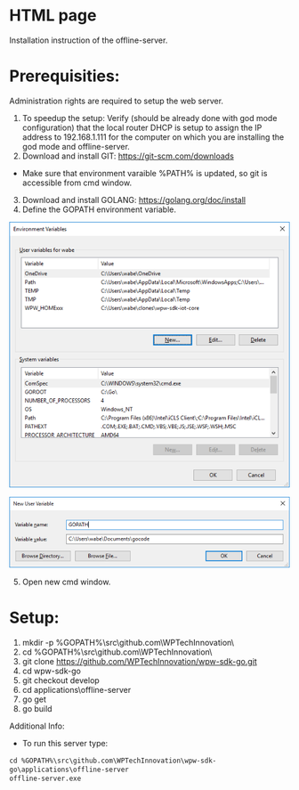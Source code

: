 # HTML page

Installation instruction of the offline-server.

# Prerequisities:

Administration rights are required to setup the web server.

1. To speedup the setup: Verify (should be already done with god mode configuration) that the local router DHCP is setup to assign the IP address to 192.168.1.111 for the computer on which you are installing the god mode and offline-server.
2. Download and install GIT: https://git-scm.com/downloads
- Make sure that environment varaible %PATH% is updated, so git is accessible from cmd window.
3. Download and install GOLANG: https://golang.org/doc/install
4. Define the GOPATH environment variable.

![environment variable](img/env_variables.png)

![new environment variable](img/new_env_variable.png)

5. Open new cmd window.

# Setup:

1. mkdir -p %GOPATH%\src\github.com\WPTechInnovation\
2. cd %GOPATH%\src\github.com\WPTechInnovation\
3. git clone https://github.com/WPTechInnovation/wpw-sdk-go.git
4. cd wpw-sdk-go
5. git checkout develop
6. cd applications\offline-server
7. go get
8. go build

Additional Info:
- To run this server type: 
```
cd %GOPATH%\src\github.com\WPTechInnovation\wpw-sdk-go\applications\offline-server
offline-server.exe
```